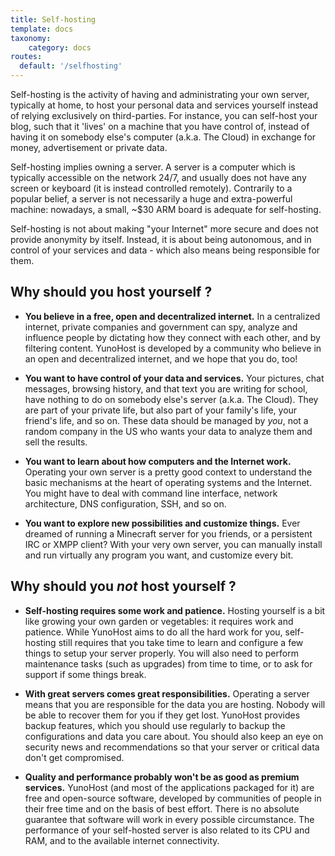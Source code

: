 ```yaml
---
title: Self-hosting
template: docs
taxonomy:
    category: docs
routes:
  default: '/selfhosting'
---
```


Self-hosting is the activity of having and administrating your own server, typically at home, to host your personal data and services yourself instead of relying exclusively on third-parties. For instance, you can self-host your blog, such that it 'lives' on a machine that you have control of, instead of having it on somebody else's computer (a.k.a. The Cloud) in exchange for money, advertisement or private data.

Self-hosting implies owning a server. A server is a computer which is typically accessible on the network 24/7, and usually does not have any screen or keyboard (it is instead controlled remotely). Contrarily to a popular belief, a server is not necessarily a huge and extra-powerful machine: nowadays, a small, ~$30 ARM board is adequate for self-hosting.

Self-hosting is not about making "your Internet" more secure and does not provide anonymity by itself. Instead, it is about being autonomous, and in control of your services and data - which also means being responsible for them.

## Why should you host yourself ?

- **You believe in a free, open and decentralized internet.** In a centralized internet, private companies and government can spy, analyze and influence people by dictating how they connect with each other, and by filtering content. YunoHost is developed by a community who believe in an open and decentralized internet, and we hope that you do, too!

- **You want to have control of your data and services.** Your pictures, chat messages, browsing history, and that text you are writing for school, have nothing to do on somebody else's server (a.k.a. The Cloud). They are part of your private life, but also part of your family's life, your friend's life, and so on. These data should be managed by *you*, not a random company in the US who wants your data to analyze them and sell the results.

- **You want to learn about how computers and the Internet work.** Operating your own server is a pretty good context to understand the basic mechanisms at the heart of operating systems and the Internet. You might have to deal with command line interface, network architecture, DNS configuration, SSH, and so on.

- **You want to explore new possibilities and customize things.** Ever dreamed of running a Minecraft server for you friends, or a persistent IRC or XMPP client? With your very own server, you can manually install and run virtually any program you want, and customize every bit.

## Why should you *not* host yourself ?

- **Self-hosting requires some work and patience.** Hosting yourself is a bit like growing your own garden or vegetables: it requires work and patience. While YunoHost aims to do all the hard work for you, self-hosting still requires that you take time to learn and configure a few things to setup your server properly. You will also need to perform maintenance tasks (such as upgrades) from time to time, or to ask for support if some things break.

- **With great servers comes great responsibilities.** Operating a server means that you are responsible for the data you are hosting. Nobody will be able to recover them for you if they get lost. YunoHost provides backup features, which you should use regularly to backup the configurations and data you care about. You should also keep an eye on security news and recommendations so that your server or critical data don't get compromised.

- **Quality and performance probably won't be as good as premium services.** YunoHost (and most of the applications packaged for it) are free and open-source software, developed by communities of people in their free time and on the basis of best effort. There is no absolute guarantee that software will work in every possible circumstance. The performance of your self-hosted server is also related to its CPU and RAM, and to the available internet connectivity.
